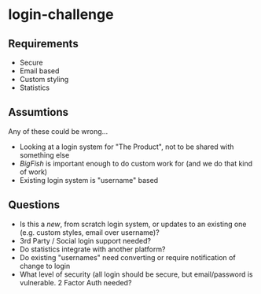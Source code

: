 # login-challenge

## Requirements

* Secure
* Email based
* Custom styling
* Statistics

## Assumtions

Any of these could be wrong...

* Looking at a login system for "The Product", not to be shared with something else
* *BigFish* is important enough to do custom work for (and we do that kind of work)
* Existing login system is "username" based

## Questions

* Is this a *new*, from scratch login system, or updates to an existing one (e.g. custom styles, email over username)?
* 3rd Party / Social login support needed?
* Do statistics integrate with another platform?
* Do existing "usernames" need converting or require notification of change to login
* What level of security (all login should be secure, but email/password is vulnerable. 2 Factor Auth needed?
